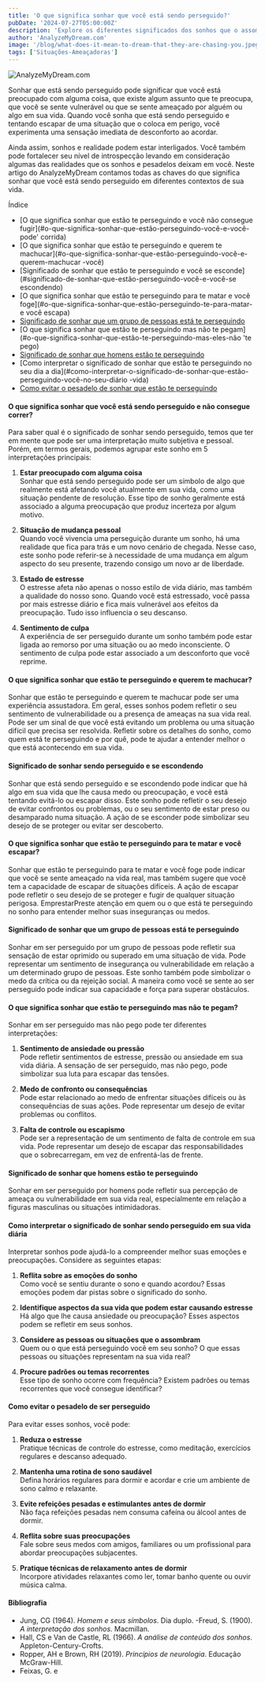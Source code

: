```yaml
---
title: 'O que significa sonhar que você está sendo perseguido?'
pubDate: '2024-07-27T05:00:00Z'
description: 'Explore os diferentes significados dos sonhos que o assombram, desde preocupações pessoais até a busca por segurança.'
author: 'AnalyzeMyDream.com'
image: '/blog/what-does-it-mean-to-dream-that-they-are-chasing-you.jpeg'
tags: ['Situações-Ameaçadoras']
---
```


![AnalyzeMyDream.com](/blog/what-does-it-mean-to-dream-that-they-are-chasing-you.jpeg)

Sonhar que está sendo perseguido pode significar que você está preocupado com alguma coisa, que existe algum assunto que te preocupa, que você se sente vulnerável ou que se sente ameaçado por alguém ou algo em sua vida. Quando você sonha que está sendo perseguido e tentando escapar de uma situação que o coloca em perigo, você experimenta uma sensação imediata de desconforto ao acordar.

Ainda assim, sonhos e realidade podem estar interligados. Você também pode fortalecer seu nível de introspecção levando em consideração algumas das realidades que os sonhos e pesadelos deixam em você. Neste artigo do AnalyzeMyDream contamos todas as chaves do que significa sonhar que você está sendo perseguido em diferentes contextos de sua vida.

Índice

- [O que significa sonhar que estão te perseguindo e você não consegue fugir](#o-que-significa-sonhar-que-estão-perseguindo-você-e-você-pode' corrida)
- [O que significa sonhar que estão te perseguindo e querem te machucar](#o-que-significa-sonhar-que-estão-perseguindo-você-e-querem-machucar -você)
- [Significado de sonhar que estão te perseguindo e você se esconde](#significado-de-sonhar-que-estão-perseguindo-você-e-você-se escondendo)
- [O que significa sonhar que estão te perseguindo para te matar e você foge](#o-que-significa-sonhar-que-estão-perseguindo-te-para-matar- e você escapa)
- [Significado de sonhar que um grupo de pessoas está te perseguindo](#significado-de-sonhar-que-um-grupo-de-pessoas-está-perseguindo-você)
- [O que significa sonhar que estão te perseguindo mas não te pegam](#o-que-significa-sonhar-que-estão-te-perseguindo-mas-eles-não 'te pego)
- [Significado de sonhar que homens estão te perseguindo](#significado-de-sonhar-que-homens-estão-perseguindo-você)
- [Como interpretar o significado de sonhar que estão te perseguindo no seu dia a dia](#como-interpretar-o-significado-de-sonhar-que-estão-perseguindo-você-no-seu-diário -vida)
- [Como evitar o pesadelo de sonhar que estão te perseguindo](#como-evitar-o-pesadelo-de-sonhar-que-estão-perseguindo-você)

#### O que significa sonhar que você está sendo perseguido e não consegue correr?

Para saber qual é o significado de sonhar sendo perseguido, temos que ter em mente que pode ser uma interpretação muito subjetiva e pessoal. Porém, em termos gerais, podemos agrupar este sonho em 5 interpretações principais:

1. **Estar preocupado com alguma coisa**  
Sonhar que está sendo perseguido pode ser um símbolo de algo que realmente está afetando você atualmente em sua vida, como uma situação pendente de resolução. Esse tipo de sonho geralmente está associado a alguma preocupação que produz incerteza por algum motivo.

2. **Situação de mudança pessoal**  
Quando você vivencia uma perseguição durante um sonho, há uma realidade que fica para trás e um novo cenário de chegada. Nesse caso, este sonho pode referir-se à necessidade de uma mudança em algum aspecto do seu presente, trazendo consigo um novo ar de liberdade.

3. **Estado de estresse**  
O estresse afeta não apenas o nosso estilo de vida diário, mas também a qualidade do nosso sono. Quando você está estressado, você passa por mais estresse diário e fica mais vulnerável aos efeitos da preocupação. Tudo isso influencia o seu descanso.

4. **Sentimento de culpa**  
A experiência de ser perseguido durante um sonho também pode estar ligada ao remorso por uma situação ou ao medo inconsciente. O sentimento de culpa pode estar associado a um desconforto que você reprime.

#### O que significa sonhar que estão te perseguindo e querem te machucar?

Sonhar que estão te perseguindo e querem te machucar pode ser uma experiência assustadora. Em geral, esses sonhos podem refletir o seu sentimento de vulnerabilidade ou a presença de ameaças na sua vida real. Pode ser um sinal de que você está evitando um problema ou uma situação difícil que precisa ser resolvida. Refletir sobre os detalhes do sonho, como quem está te perseguindo e por quê, pode te ajudar a entender melhor o que está acontecendo em sua vida.

#### Significado de sonhar sendo perseguido e se escondendo

Sonhar que está sendo perseguido e se escondendo pode indicar que há algo em sua vida que lhe causa medo ou preocupação, e você está tentando evitá-lo ou escapar disso. Este sonho pode refletir o seu desejo de evitar confrontos ou problemas, ou o seu sentimento de estar preso ou desamparado numa situação. A ação de se esconder pode simbolizar seu desejo de se proteger ou evitar ser descoberto.

#### O que significa sonhar que estão te perseguindo para te matar e você escapar?

Sonhar que estão te perseguindo para te matar e você foge pode indicar que você se sente ameaçado na vida real, mas também sugere que você tem a capacidade de escapar de situações difíceis. A ação de escapar pode refletir o seu desejo de se proteger e fugir de qualquer situação perigosa. EmprestarPreste atenção em quem ou o que está te perseguindo no sonho para entender melhor suas inseguranças ou medos.

#### Significado de sonhar que um grupo de pessoas está te perseguindo

Sonhar em ser perseguido por um grupo de pessoas pode refletir sua sensação de estar oprimido ou superado em uma situação de vida. Pode representar um sentimento de insegurança ou vulnerabilidade em relação a um determinado grupo de pessoas. Este sonho também pode simbolizar o medo da crítica ou da rejeição social. A maneira como você se sente ao ser perseguido pode indicar sua capacidade e força para superar obstáculos.

#### O que significa sonhar que estão te perseguindo mas não te pegam?

Sonhar em ser perseguido mas não pego pode ter diferentes interpretações:

1. **Sentimento de ansiedade ou pressão**  
Pode refletir sentimentos de estresse, pressão ou ansiedade em sua vida diária. A sensação de ser perseguido, mas não pego, pode simbolizar sua luta para escapar das tensões.

2. **Medo de confronto ou consequências**  
Pode estar relacionado ao medo de enfrentar situações difíceis ou às consequências de suas ações. Pode representar um desejo de evitar problemas ou conflitos.

3. **Falta de controle ou escapismo**  
Pode ser a representação de um sentimento de falta de controle em sua vida. Pode representar um desejo de escapar das responsabilidades que o sobrecarregam, em vez de enfrentá-las de frente.

#### Significado de sonhar que homens estão te perseguindo

Sonhar em ser perseguido por homens pode refletir sua percepção de ameaça ou vulnerabilidade em sua vida real, especialmente em relação a figuras masculinas ou situações intimidadoras.

#### Como interpretar o significado de sonhar sendo perseguido em sua vida diária

Interpretar sonhos pode ajudá-lo a compreender melhor suas emoções e preocupações. Considere as seguintes etapas:

1. **Reflita sobre as emoções do sonho**  
Como você se sentiu durante o sono e quando acordou? Essas emoções podem dar pistas sobre o significado do sonho.

2. **Identifique aspectos da sua vida que podem estar causando estresse**  
Há algo que lhe causa ansiedade ou preocupação? Esses aspectos podem se refletir em seus sonhos.

3. **Considere as pessoas ou situações que o assombram**  
Quem ou o que está perseguindo você em seu sonho? O que essas pessoas ou situações representam na sua vida real?

4. **Procure padrões ou temas recorrentes**  
Esse tipo de sonho ocorre com frequência? Existem padrões ou temas recorrentes que você consegue identificar?

#### Como evitar o pesadelo de ser perseguido

Para evitar esses sonhos, você pode:

1. **Reduza o estresse**  
Pratique técnicas de controle do estresse, como meditação, exercícios regulares e descanso adequado.

2. **Mantenha uma rotina de sono saudável**  
Defina horários regulares para dormir e acordar e crie um ambiente de sono calmo e relaxante.

3. **Evite refeições pesadas e estimulantes antes de dormir**  
Não faça refeições pesadas nem consuma cafeína ou álcool antes de dormir.

4. **Reflita sobre suas preocupações**  
Fale sobre seus medos com amigos, familiares ou um profissional para abordar preocupações subjacentes.

5. **Pratique técnicas de relaxamento antes de dormir**  
Incorpore atividades relaxantes como ler, tomar banho quente ou ouvir música calma.

#### Bibliografia

- Jung, CG (1964). *Homem e seus símbolos*. Dia duplo.
-Freud, S. (1900). *A interpretação dos sonhos*. Macmillan.
- Hall, CS e Van de Castle, RL (1966). *A análise de conteúdo dos sonhos*. Appleton-Century-Crofts.
- Ropper, AH e Brown, RH (2019). *Princípios de neurologia*. Educação McGraw-Hill.
- Feixas, G. e